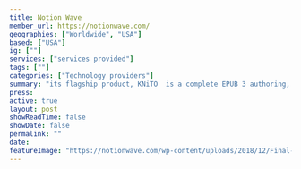 ```yaml
---
title: Notion Wave
member_url: https://notionwave.com/
geographies: ["Worldwide", "USA"]
based: ["USA"]
ig: [""] 
services: ["services provided"] 
tags: [""]
categories: ["Technology providers"]
summary: "its flagship product, KNiTO  is a complete EPUB 3 authoring, publishing, sales, and reader solution. KNiTO Store is a dedicated EPUB 3 book shop."
press:
active: true
layout: post
showReadTime: false
showDate: false
permalink: ""
date: 
featureImage: "https://notionwave.com/wp-content/uploads/2018/12/Final-NW-logo.png"
---
```

